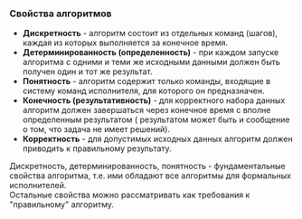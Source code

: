 ### Свойства алгоритмов
- **Дискретность** - алгоритм состоит из отдельных команд (шагов),
каждая из которых выполняется за конечное время.
- **Детерминированность (определенность)** - при каждом запуске алгоритма 
с одними и теми же исходными данными должен быть получен один и тот 
же результат.
- **Понятность** - алгоритм содержит только команды, входящие в систему
команд исполнителя, для которого он предназначен.
- **Конечность (результативность)** - для корректного набора данных алгоритм
должен завершаться через конечное время с вполне определенным результатом (
результатом может быть и сообщение о том, что задача не имеет решений).
- **Корректность** - для допустимых исходных данных алгоритм должен приводить
к правильному результату.

Дискретность, детерминированность, понятность - фундаментальные свойства алгоритма,
т.е. ими обладают все алгоритмы для формальных исполнителей.\
Остальные свойства можно рассматривать как требования к "правильному" алгоритму.

